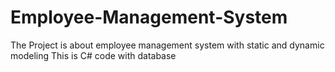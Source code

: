 # Employee-Management-System
The Project is about employee management system with static and dynamic modeling
This is C# code with database
